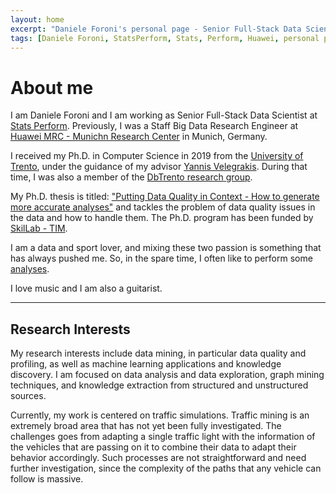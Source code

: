 ```yaml
---
layout: home
excerpt: "Daniele Foroni's personal page - Senior Full-Stack Data Scientist @ StatsPerform"
tags: [Daniele Foroni, StatsPerform, Stats, Perform, Huawei, personal page]
---
```


# About me

I am Daniele Foroni and I am working as Senior Full-Stack Data Scientist at [Stats Perform][statsperform].
Previously, I was a Staff Big Data Research Engineer at
[Huawei MRC - Munichn Research Center][huawei] in Munich, Germany.

I received my Ph.D. in Computer Science in 2019 from the [University of Trento][unitn],
under the guidance of my advisor [Yannis Velegrakis][yannis].
During that time, I was also a member of the [DbTrento research group][dbtrento].

My Ph.D. thesis is titled:
["Putting Data Quality in Context - How to generate more accurate analyses"][phd] 
and tackles the problem of data quality issues in the data and how to handle them.
The Ph.D. program has been funded by [SkilLab - TIM][tim].



I am a data and sport lover, and mixing these two passion is something that has always
pushed me. So, in the spare time, I often like to perform some [analyses](https://www.github.com/forons/football-analysis).

I love music and I am also a guitarist.

---

## Research Interests

My research interests include data mining, in particular data quality and profiling, 
as well as machine learning applications and knowledge discovery.
I am focused on data analysis and data exploration, graph mining techniques, and 
knowledge extraction from structured and unstructured sources.

Currently, my work is centered on traffic simulations. Traffic mining is an extremely 
broad area that has not yet been fully investigated. The challenges goes from adapting 
a single traffic light with the information of the vehicles that are passing on it to 
combine their data to adapt their behavior accordingly. Such processes are not 
straightforward and need further investigation, since the complexity of the paths that 
any vehicle can follow is massive.


[huawei]: https://www.huawei.org/
[unitn]: http://www.unitn.it/
[dbtrento]: https://db.disi.unitn.eu/
[yannis]: https://velgias.github.io/
[phd]: https://iris.unitn.it/handle/11572/243318
[tim]: https://www.telecomitalia.com/en/innovation/open-innovation/tim-open-labs.html
[statsperform]: https://www.statsperform.com/artificial-intelligence/


